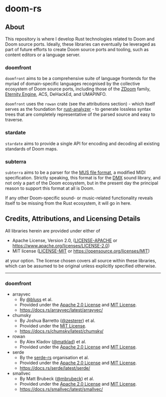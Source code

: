 # doom-rs

## About

This repository is where I develop Rust technologies related to Doom and Doom source ports. Ideally, these libraries can eventually be leveraged as part of future efforts to create Doom source ports and tooling, such as content editors or a language server.

### doomfront

`doomfront` aims to be a comprehensive suite of language frontends for the myriad of domain-specific languages recognised by the collective ecosystem of Doom source ports, including those of the [ZDoom](https://zdoom.org/index) family, [Eternity Engine](https://eternity.youfailit.net/wiki/Main_Page), ACS, DeHackEd, and UMAPINFO.

`doomfront` uses the `rowan` crate (see the attributions section) - which itself serves as the foundation for [rust-analyzer](https://rust-analyzer.github.io/) - to generate lossless syntax trees that are completely representative of the parsed source and easy to traverse.

### stardate

`stardate` aims to provide a single API for encoding and decoding all existing standards of Doom maps.

### subterra

`subterra` aims to be a parser for the [MUS file format](https://doomwiki.org/wiki/MUS), a modified MIDI specification. Strictly speaking, this format is for the [DMX](https://doomwiki.org/wiki/DMX) sound library, and not only a part of the Doom ecosystem, but in the present day the principal reason to support this format at all is Doom.

If any other Doom-specific sound- or music-related functionality reveals itself to be missing from the Rust ecosystem, it will go in here.

## Credits, Attributions, and Licensing Details

All libraries herein are provided under either of

 * Apache License, Version 2.0, ([LICENSE-APACHE](LICENSE-APACHE) or https://www.apache.org/licenses/LICENSE-2.0)
 * MIT license ([LICENSE-MIT](LICENSE-MIT) or https://opensource.org/licenses/MIT)

at your option. The license chosen covers all source within these libraries, which can be assumed to be original unless explicitly specified otherwise.

---

### doomfront

- arrayvec
    - By [@bluss](https://github.com/bluss) et al.
    - Provided under the [Apache 2.0 License](https://github.com/bluss/arrayvec/blob/master/LICENSE-APACHE) and [MIT License](https://github.com/bluss/arrayvec/blob/master/LICENSE-MIT).
    - https://docs.rs/arrayvec/latest/arrayvec/
- chumsky
    - By Joshua Barretto ([@zesterer](https://github.com/zesterer)) et al.
    - Provided under the [MIT License](https://github.com/zesterer/chumsky/blob/master/LICENSE).
    - https://docs.rs/chumsky/latest/chumsky/
- rowan
    - By Alex Kladov ([@matklad](https://github.com/matklad)) et al.
    - Provided under the [Apache 2.0 License](https://github.com/rust-analyzer/rowan/blob/master/LICENSE-APACHE) and [MIT License](https://github.com/rust-analyzer/rowan/blob/master/LICENSE-MIT).
- serde
	- By the [serde-rs](https://github.com/serde-rs) organisation et al.
	- Provided under the [Apache 2.0 License](https://github.com/serde-rs/serde/blob/master/LICENSE-APACHE) and [MIT License](https://github.com/serde-rs/serde/blob/master/LICENSE-MIT).
	- https://docs.rs/serde/latest/serde/
- smallvec
    - By Matt Brubeck ([@mbrubeck](https://github.com/mbrubeck)) et al.
    - Provided under the [Apache 2.0 License](https://github.com/servo/rust-smallvec/blob/master/LICENSE-APACHE) and [MIT License](https://github.com/servo/rust-smallvec/blob/master/LICENSE-MIT).
    - https://docs.rs/smallvec/latest/smallvec/
